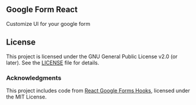 ## Google Form React

Customize UI for your google form

## License

This project is licensed under the GNU General Public License v2.0 (or later). See the [LICENSE](./LICENSE) file for details.

### Acknowledgments

This project includes code from [React Google Forms Hooks](https://github.com/francisconeves97/react-google-forms-hooks), licensed under the MIT License.
